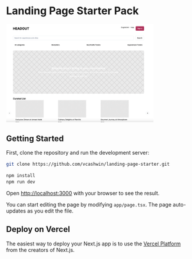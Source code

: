 # Landing Page Starter Pack

<img src="image.png" alt="screenshot" width="400"/>

## Getting Started

First, clone the repository and run the development server:

```bash
git clone https://github.com/vcashwin/landing-page-starter.git
```

```bash
npm install
npm run dev
```

Open [http://localhost:3000](http://localhost:3000) with your browser to see the result.

You can start editing the page by modifying `app/page.tsx`. The page auto-updates as you edit the file.

## Deploy on Vercel

The easiest way to deploy your Next.js app is to use the [Vercel Platform](https://vercel.com/new?utm_medium=default-template&filter=next.js&utm_source=create-next-app&utm_campaign=create-next-app-readme) from the creators of Next.js.
